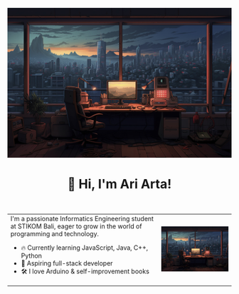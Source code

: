 ![made-ari](asset/img1.jpg)

<h1 align="center">👋 Hi, I'm Ari Arta!</h1><br>

<table>
  <tr>
    <td>
I'm a passionate Informatics Engineering student at STIKOM Bali, eager to grow in the world of programming and technology.

- 🔥 Currently learning JavaScript, Java, C++, Python  
- 🎯 Aspiring full-stack developer  
- 🛠 I love Arduino & self-improvement books

</td>
    <td>
      <img src="asset/img1.jpg" width="500" alt="My Avatar" />
    </td>
  </tr>
</table>

